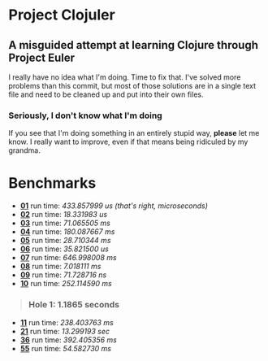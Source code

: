 Project Clojuler
================
A misguided attempt at learning Clojure through Project Euler
-------------------------------------------------------------

I really have no idea what I'm doing. Time to fix that.
I've solved more problems than this commit, but most of those solutions
are in a single text file and need to be cleaned up and put into their
own files.

### Seriously, I don't know what I'm doing

If you see that I'm doing something in an entirely stupid way,
**please** let me know. I really want to improve, even if that means
being ridiculed by my grandma.

Benchmarks
==========

+ [**01**](http://projecteuler.net/index.php?section=problems&id=1)  run time: *433.857999 us   (that's right, microseconds)*
+ [**02**](http://projecteuler.net/index.php?section=problems&id=2)  run time: *18.331983  us*
+ [**03**](http://projecteuler.net/index.php?section=problems&id=3)  run time: *71.065505  ms*
+ [**04**](http://projecteuler.net/index.php?section=problems&id=4)  run time: *180.087667 ms*
+ [**05**](http://projecteuler.net/index.php?section=problems&id=5)  run time: *28.710344  ms*
+ [**06**](http://projecteuler.net/index.php?section=problems&id=6)  run time: *35.821500  us*
+ [**07**](http://projecteuler.net/index.php?section=problems&id=7)  run time: *646.998008 ms*
+ [**08**](http://projecteuler.net/index.php?section=problems&id=8)  run time: *7.018111   ms*
+ [**09**](http://projecteuler.net/index.php?section=problems&id=9)  run time: *71.728716  ns*
+ [**10**](http://projecteuler.net/index.php?section=problems&id=10) run time: *252.114590 ms*

> ### Hole 1: 1.1865 seconds

+ [**11**](http://projecteuler.net/index.php?section=problems&id=11) run time: *238.403763 ms*
+ [**21**](http://projecteuler.net/index.php?section=problems&id=21) run time: *13.299193  sec*
+ [**36**](http://projecteuler.net/index.php?section=problems&id=36) run time: *392.405356 ms*
+ [**55**](http://projecteuler.net/index.php?section=problems&id=55) run time: *54.582730  ms*

